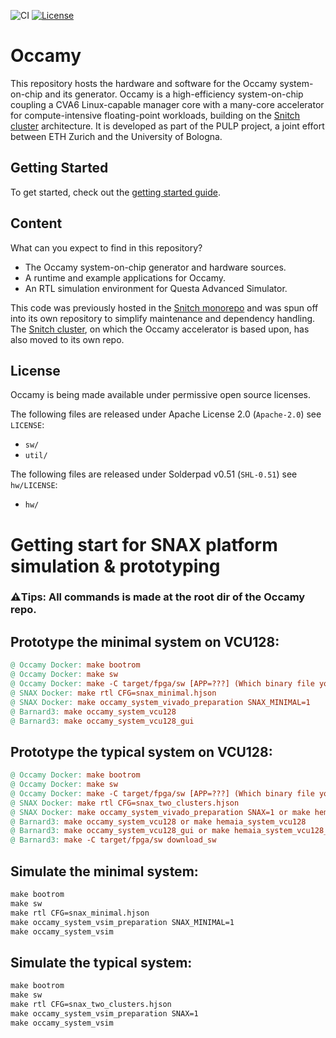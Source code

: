 ![CI](https://github.com/pulp-platform/occamy/actions/workflows/ci.yml/badge.svg)
[![License](https://img.shields.io/badge/License-Apache%202.0-blue.svg)](https://opensource.org/licenses/Apache-2.0)

# Occamy

This repository hosts the hardware and software for the Occamy system-on-chip and its generator. Occamy is a high-efficiency system-on-chip coupling a CVA6 Linux-capable manager core with a many-core accelerator for compute-intensive floating-point workloads, building on the [Snitch cluster](https://github.com/pulp-platform/occamy) architecture. It is developed as part of the PULP project, a joint effort between ETH Zurich and the University of Bologna.

## Getting Started

To get started, check out the [getting started guide](https://pulp-platform.github.io/occamy/ug/getting_started.html).

## Content

What can you expect to find in this repository?

- The Occamy system-on-chip generator and hardware sources.
- A runtime and example applications for Occamy.
- An RTL simulation environment for Questa Advanced Simulator.

This code was previously hosted in the [Snitch monorepo](https://github.com/pulp-platform/snitch) and was spun off into its own repository to simplify maintenance and dependency handling. The [Snitch cluster](https://github.com/pulp-platform/occamy), on which the Occamy accelerator is based upon, has also moved to its own repo.

## License

Occamy is being made available under permissive open source licenses.

The following files are released under Apache License 2.0 (`Apache-2.0`) see `LICENSE`:

- `sw/`
- `util/`

The following files are released under Solderpad v0.51 (`SHL-0.51`) see `hw/LICENSE`:

- `hw/`

# Getting start for SNAX platform simulation & prototyping

### **⚠️Tips**: All commands is made at the root dir of the Occamy repo. 

## Prototype the minimal system on VCU128: 
```makefile
@ Occamy Docker: make bootrom
@ Occamy Docker: make sw
@ Occamy Docker: make -C target/fpga/sw [APP=???] (Which binary file you want to use)
@ SNAX Docker: make rtl CFG=snax_minimal.hjson
@ SNAX Docker: make occamy_system_vivado_preparation SNAX_MINIMAL=1
@ Barnard3: make occamy_system_vcu128
@ Barnard3: make occamy_system_vcu128_gui
```

## Prototype the typical system on VCU128: 
```makefile
@ Occamy Docker: make bootrom
@ Occamy Docker: make sw
@ Occamy Docker: make -C target/fpga/sw [APP=???] (Which binary file you want to use)
@ SNAX Docker: make rtl CFG=snax_two_clusters.hjson
@ SNAX Docker: make occamy_system_vivado_preparation SNAX=1 or make hemaia_system_vivado_preparation SNAX=1
@ Barnard3: make occamy_system_vcu128 or make hemaia_system_vcu128
@ Barnard3: make occamy_system_vcu128_gui or make hemaia_system_vcu128_gui
@ Barnard3: make -C target/fpga/sw download_sw
```


## Simulate the minimal system: 
```makefile
make bootrom
make sw
make rtl CFG=snax_minimal.hjson
make occamy_system_vsim_preparation SNAX_MINIMAL=1
make occamy_system_vsim
```

## Simulate the typical system: 

```makefile
make bootrom
make sw
make rtl CFG=snax_two_clusters.hjson
make occamy_system_vsim_preparation SNAX=1
make occamy_system_vsim
```
